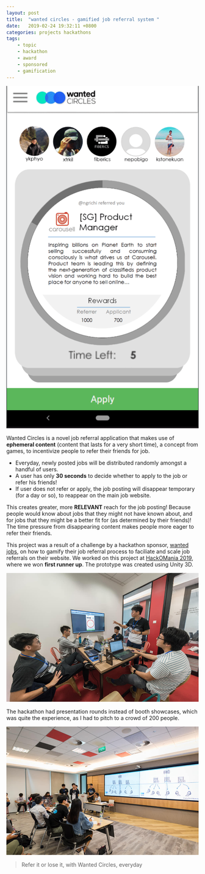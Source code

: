 ```yaml
---
layout: post
title:  "wanted circles - gamified job referral system "
date:   2019-02-24 19:32:11 +0800
categories: projects hackathons
tags:
    - topic
    - hackathon
    - award
    - sponsored
    - gamification
---
```


![Wanted Circles](/assets/images/wanted_circles.gif)

Wanted Circles is a novel job referral application that makes use of **ephemeral content** (content that lasts for a very short time), a concept from games, to incentivize people to refer their friends for job. 

 - Everyday, newly posted jobs will be distributed randomly amongst a handful of users.
 - A user has only **30 seconds** to decide whether to apply to the job or refer his friends! 
 - If user does not refer or apply, the job posting will disappear temporary (for a day or so), to reappear on the main job website.

This creates greater, more **RELEVANT** reach for the job posting! Because people would know about jobs that they might not have known about, and for jobs that they might be a better fit for (as determined by their friends)! The time pressure from disappearing content makes people more eager to refer their friends.


This project was a result of a challenge by a hackathon sponsor, [wanted jobs](https://www.wanted.jobs/), on how to gamify their job referral process to faciliate and scale job referrals on their website. We worked on this project at [HackOMania 2019](https://hackomania.geekshacking.com/), where we won **first runner up**. The prototype was created using Unity 3D.

![Discussion](/assets/images/discussion.jpg)

The hackathon had presentation rounds instead of booth showcases, which was quite the experience, as I had to pitch to a crowd of 200 people.

![Pitch](/assets/images/pitch.jpg)

> Refer it or lose it, with Wanted Circles, everyday